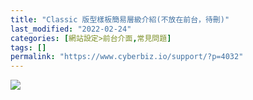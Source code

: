 ```yaml
---
title: "Classic 版型樣板簡易層級介紹(不放在前台，待刪)"
last_modified: "2022-02-24"
categories: [網站設定>前台介面,常見問題]
tags: []
permalink: "https://www.cyberbiz.io/support/?p=4032"
---
```


![](https://www.cyberbiz.co/support/wp-content/uploads/2019/10/版型樣版編輯器sitemap.jpg)

